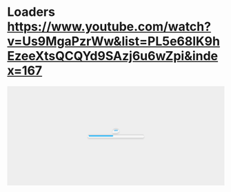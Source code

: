 # Loaders  https://www.youtube.com/watch?v=Us9MgaPzrWw&list=PL5e68lK9hEzeeXtsQCQYd9SAzj6u6wZpi&index=167
<p align="center">
  <img src="preview.png" alt="preview del proyecto"  width="1600">
</p>
